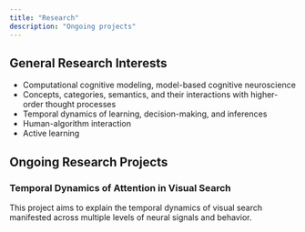 ```yaml
---
title: "Research"
description: "Ongoing projects"
---
```


## General Research Interests
 * Computational cognitive modeling, model-based cognitive neuroscience
 * Concepts, categories, semantics, and their interactions with higher-order thought processes
 * Temporal dynamics of learning, decision-making, and inferences
 * Human-algorithm interaction
 * Active learning

## Ongoing Research Projects

### Temporal Dynamics of Attention in Visual Search
This project aims to explain the temporal dynamics of visual search manifested across multiple levels of neural signals and behavior.